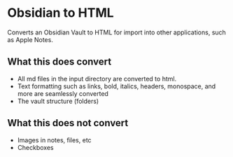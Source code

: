 # Obsidian to HTML

Converts an Obsidian Vault to HTML for import into other applications, such as Apple Notes.

## What this does convert
- All md files in the input directory are converted to html. 
- Text formatting such as links, bold, italics, headers, monospace, and more are seamlessly converted
- The vault structure (folders)

## What this does not convert
- Images in notes, files, etc
- Checkboxes
